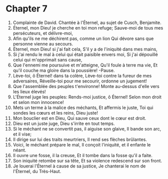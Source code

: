 # Chapter 7

1. Complainte de David. Chantée à l'Éternel, au sujet de Cusch, Benjamite.
2. Éternel, mon Dieu! je cherche en toi mon refuge; Sauve-moi de tous mes persécuteurs, et délivre-moi,
3. Afin qu'ils ne me déchirent pas, comme un lion Qui dévore sans que personne vienne au secours.
4. Éternel, mon Dieu! si j'ai fait cela, S'il y a de l'iniquité dans mes mains,
5. Si j'ai rendu le mal à celui qui était paisible envers moi, Si j'ai dépouillé celui qui m'opprimait sans cause,
6. Que l'ennemi me poursuive et m'atteigne, Qu'il foule à terre ma vie, Et qu'il couche ma gloire dans la poussière! -Pause.
7. Lève-toi, ô Éternel! dans ta colère, Lève-toi contre la fureur de mes adversaires, Réveille-toi pour me secourir, ordonne un jugement!
8. Que l'assemblée des peuples t'environne! Monte au-dessus d'elle vers les lieux élevés!
9. L'Éternel juge les peuples: Rends-moi justice, ô Éternel! Selon mon droit et selon mon innocence!
10. Mets un terme à la malice des méchants, Et affermis le juste, Toi qui sondes les cœurs et les reins, Dieu juste!
11. Mon bouclier est en Dieu, Qui sauve ceux dont le cœur est droit.
12. Dieu est un juste juge, Dieu s'irrite en tout temps.
13. Si le méchant ne se convertit pas, il aiguise son glaive, Il bande son arc, et il vise;
14. Il dirige sur lui des traits meurtriers, Il rend ses flèches brûlantes.
15. Voici, le méchant prépare le mal, Il conçoit l'iniquité, et il enfante le néant.
16. Il ouvre une fosse, il la creuse, Et il tombe dans la fosse qu'il a faite.
17. Son iniquité retombe sur sa tête, Et sa violence redescend sur son front.
18. Je louerai l'Éternel à cause de sa justice, Je chanterai le nom de l'Éternel, du Très-Haut.


